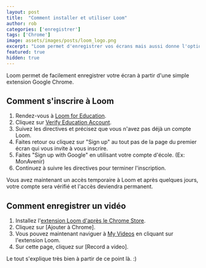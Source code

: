 ```yaml
---
layout: post
title:  "Comment installer et utiliser Loom"
author: rob
categories: ['enregistrer']
tags: ['Chrome']
image: assets/images/posts/loom_logo.png
excerpt: "Loom permet d'enregistrer vos écrans mais aussi donne l'option d'enregistrer l'enseignant et le présenter dans une petite bulle et c'est gratuit! Pour plusieurs, ça va prendre la place de Screencastify."
featured: true
hidden: true
---
```


Loom permet de facilement enregistrer votre écran à partir d'une simple extension Google Chrome.

## Comment s'inscrire à Loom

1. Rendez-vous à [Loom for Education](https://www.loom.com/education).
2. Cliquez sur [Verify Education Account](https://useloom.typeform.com/to/nCBAAv).
3. Suivez les directives et précisez que vous n'avez pas déjà un compte Loom.
4. Faites retour ou cliquez sur "Sign up" au tout pas de la page du premier écran qui vous invite à vous inscrire.
5. Faites "Sign up with Google" en utilisant votre compte d'école. (Ex: MonAvenir)
6. Continuez à suivre les directives pour terminer l'inscription.


Vous avez maintenant un accès temporaire à Loom et après quelques jours, votre compte sera vérifié et l'accès deviendra permanent.

## Comment enregistrer un vidéo

1. Installez l'[extension Loom d'après le Chrome Store](https://chrome.google.com/webstore/detail/loom-for-chrome/liecbddmkiiihnedobmlmillhodjkdmb).
2. Cliquez sur [Ajouter à Chrome].
3. Vous pouvez maintenant naviguer à [My Videos](https://www.loom.com/my-videos) en cliquant sur l'extension Loom.
4. Sur cette page, cliquez sur [Record a video].

Le tout s'explique très bien à partir de ce point là. :)